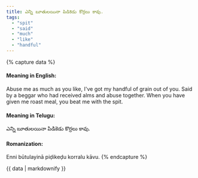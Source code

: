 ```yaml
---
title: ఎన్ని బూతులయినా పిడికెడు కొర్రలు కావు.
tags:
  - "spit"
  - "said"
  - "much"
  - "like"
  - "handful"
---
```


{% capture data %}
#### Meaning in English:
Abuse me as much as you like, I've got my handful of grain out of you.
Said by a beggar who had received alms and abuse together.
When you have given me roast meal, you beat me with the spit.

#### Meaning in Telugu:
ఎన్ని బూతులయినా పిడికెడు కొర్రలు కావు.

#### Romanization:
Enni būtulayinā piḍikeḍu korralu kāvu.
{% endcapture %}

{{ data | markdownify }}

